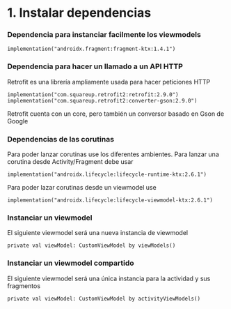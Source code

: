 
# 1. Instalar dependencias

### Dependencia para instanciar facilmente los viewmodels
```
implementation("androidx.fragment:fragment-ktx:1.4.1")
```
### Dependencia para hacer un llamado a un API HTTP
Retrofit es una librería ampliamente usada para hacer peticiones HTTP
```
implementation("com.squareup.retrofit2:retrofit:2.9.0")  
implementation("com.squareup.retrofit2:converter-gson:2.9.0")
```
Retrofit cuenta con un core, pero también un conversor basado en Gson de Google

### Dependencias de las corutinas
Para poder lanzar corutinas use los diferentes ambientes. Para lanzar una corutina desde Activity/Fragment debe usar
```
implementation("androidx.lifecycle:lifecycle-runtime-ktx:2.6.1")
```

Para poder lazar corutinas desde un viewmodel use
```
implementation("androidx.lifecycle:lifecycle-viewmodel-ktx:2.6.1")
```


### Instanciar un viewmodel
El siguiente viewmodel será una nueva instancia de viewmodel
```
private val viewModel: CustomViewModel by viewModels()
```

### Instanciar un viewmodel compartido
El siguiente viewmodel será una única instancia para la actividad y sus fragmentos
```
private val viewModel: CustomViewModel by activityViewModels()
```



